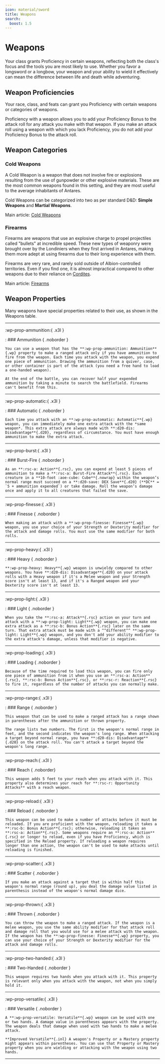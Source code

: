 ```yaml
---
icon: material/sword
title: Weapons
search:
  boost: 1.5 
---
```


# Weapons

Your class grants Proficiency in certain weapons, reflecting both the class's focus and the tools you are most likely to use. Whether you favor a longsword or a longbow, your weapon and your ability to wield it effectively can mean the difference between life and death while adventuring.

## Weapon Proficiencies

Your race, class, and feats can grant you Proficiency with certain weapons or categories of weapons. 

Proficiency with a weapon allows you to add your Proficiency Bonus to the attack roll for any attack you make with that weapon. If you make an attack roll using a weapon with which you lack Proficiency, you do not add your Proficiency Bonus to the attack roll.

## Weapon Categories

### Cold Weapons

A Cold Weapon is a weapon that does not involve fire or explosions resulting from the use of gunpowder or other explosive materials. These are the most common weapons found in this setting, and they are most useful to the average inhabitants of Antares.

Cold Weapons can be categorized into two as per standard D&D: **Simple Weapons** and **Martial Weapons**.

Main article: [Cold Weapons](weapon-cold.md)

### Firearms

Firearms are weapons that use an explosive charge to propel projectiles called "bullets" at incredible speed. These new types of weaponry were brought over by the Londiniers when they first arrived in Antares, making them more adept at using firearms due to their long experience with them. 

Firearms are very rare, and rarely sold outside of Albion-controlled territories. Even if you find one, it is almost impractical compared to other weapons due to their reliance on [Cordites](../../lore/glossary.md#cordite).

Main article: [Firearms](weapon-firearm.md) 

## Weapon Properties

Many weapons have special properties related to their use, as shown in the Weapons table.

<div class="dl-dt-center" markdown>

---

:wp-prop-ammunition:{ .x3l }

:   ### Ammunition { .noborder }

    You can use a weapon that has the **:wp-prop-ammunition: Ammunition**{.wp} property to make a ranged attack only if you have ammunition to fire from the weapon. Each time you attack with the weapon, you expend one piece of ammunition. Drawing the ammunition from a quiver, case, or other container is part of the attack (you need a free hand to load a one-handed weapon). 

    At the end of the battle, you can recover half your expended ammunition by taking a minute to search the battlefield. Firearms can't benefit from this.

---

:wp-prop-automatic:{ .x3l } 

:   ### Automatic { .noborder }

    Each time you attack with an **:wp-prop-automatic: Automatic**{.wp} weapon, you can immediately make one extra attack with the *same weapon*. This extra attack are always made with **:d20-dis: Disadvantage**{.d20}, regardless of circumstance. You must have enough ammunition to make the extra attack.

---

:wp-prop-burst:{ .x3l }

:   ### Burst-Fire { .noborder }
    
    As an **:rsc-a: Action**{.rsc}, you can expend at least 5 pieces of ammunition to make a **:rsc-a: Burst-Fire Attack**{.rsc}. Each creature in a **10-foot :aoe-cube: Cube**{.nowrap} within the weapon’s normal range must succeed on a **:d20-save: DEX Save**{.d20} (**DC** = `5 + ammunition expended`) or take damage. Roll the weapon’s damage once and apply it to all creatures that failed the save.

---

:wp-prop-finesse:{ .x3l }

:   ### Finesse { .noborder }

    When making an attack with a **:wp-prop-finesse: Finesse**{.wp} weapon, you use your choice of your Strength or Dexterity modifier for the attack and damage rolls. You must use the same modifier for both rolls.

---

:wp-prop-heavy:{ .x3l }

:   ### Heavy { .noborder }

    **:wp-prop-heavy: Heavy**{.wp} weapon is unwieldy compared to other weapons. You have **:d20-dis: Disadvantage**{.d20} on your attack rolls with a Heavy weapon if it's a Melee weapon and your Strength score isn't at least 13, and if it's a Ranged weapon and your Dexterity score isn't at least 13.

---

:wp-prop-light:{ .x3l }

:   ### Light { .noborder }

    When you take the **:rsc-a: Attack**{.rsc} action on your turn and attack with a **:wp-prop-light: Light**{.wp} weapon, you can make one extra attack as a **:rsc-b: Bonus Action**{.rsc} later on the same turn. That extra attack must be made with a ^^different^^ **:wp-prop-light: Light**{.wp} weapon, and you don't add your ability modifier to the extra attack's damage, unless that modifier is negative.

---

:wp-prop-loading:{ .x3l }

:   ### Loading { .noborder }

    Because of the time required to load this weapon, you can fire only one piece of ammunition from it when you use an **:rsc-a: Action**{.rsc}, **:rsc-b: Bonus Action**{.rsc}, or **:rsc-r: Reaction**{.rsc} to fire it, regardless of the number of attacks you can normally make.

---

:wp-prop-range:{ .x3l }

:   ### Range { .noborder }

    This weapon that can be used to make a ranged attack has a range shown in parentheses after the ammunition or thrown property. 

    The range lists two numbers. The first is the weapon's normal range in feet, and the second indicates the weapon's long range. When attacking a target beyond normal range, you have **:d20-dis: Disadvantage**{.d20} on the attack roll. You can't attack a target beyond the weapon's long range.

---

:wp-prop-reach:{ .x3l }

:   ### Reach { .noborder}

    This weapon adds 5 feet to your reach when you attack with it. This property also determines your reach for **:rsc-r: Opportunity Attacks** with a reach weapon.

---

:wp-prop-reload:{ .x3l }

:   ### Reload { .noborder }

    This weapon can be used to make a number of attacks before it must be reloaded. If you are proficient with the weapon, reloading it takes a **:rsc-b: Bonus Action**{.rsc}; otherwise, reloading it takes an **:rsc-a: Action**{.rsc}. Some weapons require an **:rsc-a: Action**{.rsc} or longer to reload, even if you have Proficiency, which is specified in the Reload property. If reloading a weapon requires longer than one action, the weapon can't be used to make attacks until reloading is finished.

---

:wp-prop-scatter:{ .x3l }

:   ### Scatter { .noborder }

    If you make an attack against a target that is within half this weapon's normal range (round up), you deal the damage value listed in parenthesis instead of the weapon's normal damage dice.

<!-- ---

:wp-prop-sighted:{ .x3l }

:   ### Sighted { .noborder }

    This weapon has **:d20-dis: Disadvantage**{.d20} on attack rolls made against targets within 20 feet and has **:d20-adv: Advantage**{.d20} against target that has not moved at least 15 feet for this before the start of your turn. -->

---

:wp-prop-thrown:{ .x3l }

:   ### Thrown { .noborder }
 
    You can throw the weapon to make a ranged attack. If the weapon is a melee weapon, you use the same ability modifier for that attack roll and damage roll that you would use for a melee attack with the weapon. If the weapon has the **:wp-prop-finesse: Finesse**{.wp} property, you can use your choice of your Strength or Dexterity modifier for the attack and damage rolls.

---

:wp-prop-two-handed:{ .x3l }

:   ### Two-Handed { .noborder }

    This weapon requires two hands when you attack with it. This property is relevant only when you attack with the weapon, not when you simply hold it.

---

:wp-prop-versatile:{ .x3l }

:   ### Versatile { .noborder }

    A **:wp-prop-versatile: Versatile**{.wp} weapon can be used with one or two hands. A damage value in parentheses appears with the property. The weapon deals that damage when used with two hands to make a melee attack.

    **Improved Versatile**{.inl} A weapon's Property or a Mastery property might appears within parentheses. You can use that Property or Mastery property when you are wielding or attacking with the weapon using two hands.

---

</div>

<!--- 

### Automatic (Legacy)

When you take the  on your turn and attack with an Automatic weapon, you can make extra attacks up to the number in the parenthesis later on the same turn. That extra attack must be made with the *same weapon* provided the weapon has enough Ammunition for the attacks, and you don't add your ability modifier to the additional attack's damage rolls, unless that modifier is negative.

### Automatic (Ver 1.1)

Each time you make an attack with an Automatic weapon, you can make one extra attacks later on the same turn. This extra attack must be made with the same weapon provided the weapon has enough Ammunition for the attacks, and you don't add your ability modifier to the additional attack's damage rolls, unless that modifier is negative. 

When an Automatic property has a number in parenthesis (e.g. Automatic (2)), the amount of additional attacks you can make each time you make an attack increases corresponding to the number in the parenthesis. For example, a Sub-Machine gun with Automatic (2), can make a total of 2 additional attack each time the wielder attack using it.

--->